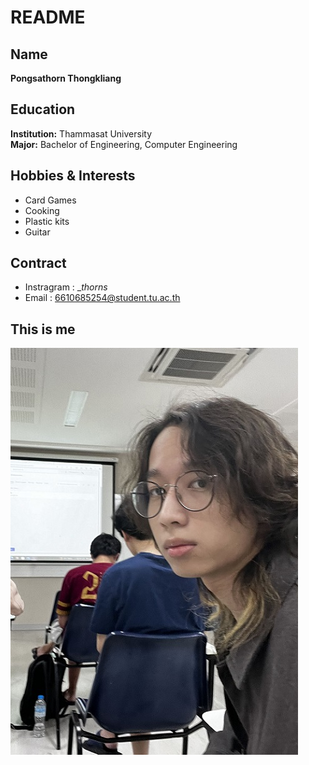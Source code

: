 # **README**

## Name 
**Pongsathorn Thongkliang**

## Education
**Institution:** Thammasat University  
**Major:** Bachelor of Engineering, Computer Engineering

## Hobbies & Interests
* Card Games 
* Cooking
* Plastic kits
* Guitar

## Contract
* Instragram : __thorns_
* Email : 6610685254@student.tu.ac.th 
## This is me ##
![](readmeimage.jpg)
